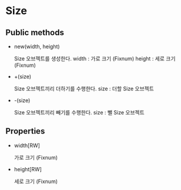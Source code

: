 Size
====

Public methods
----
* new(width, height)

  Size 오브젝트를 생성한다.
  width : 가로 크기 (Fixnum)
  height : 세로 크기 (Fixnum)
  
* +(size)

  Size 오브젝트끼리 더하기를 수행한다.
  size : 더할 Size 오브젝트
  
* -(size)

  Size 오브젝트끼리 빼기를 수행한다.
  size : 뺄 Size 오브젝트
  
Properties
----
* width[RW]
  
  가로 크기 (Fixnum)
  
* height[RW]

  세로 크기 (Fixnum)
